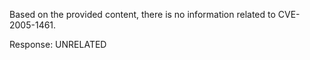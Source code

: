 Based on the provided content, there is no information related to CVE-2005-1461.

Response: UNRELATED